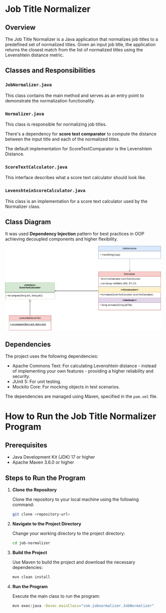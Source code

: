 # Job Title Normalizer

## Overview
The Job Title Normalizer is a Java application that normalizes job titles to a predefined set of normalized titles. Given an input job title, the application returns the closest match from the list of normalized titles using the Levenshtein distance metric.

## Classes and Responsibilities

### `JobNormalizer.java`
This class contains the main method and serves as an entry point to demonstrate the normalization functionality.

### `Normalizer.java`
This class is responsible for normalizing job titles. 

There's a dependency for **score text comparator** to compute the distance between the input title and each of the normalized titles.

The default implementation for ScoreTextComparator is the Levenshtein Distance.

### `ScoreTextCalculator.java`
This interface describes what a score text calculator should look like.

### `LevenshteinScoreCalculator.java`
This class is an implementation for a score text calculator used by the Normalizer class.

## Class Diagram
It was used **Dependency Injection** pattern for best practices in OOP achieving decoupled components and higher flexibility.

![class diagram.png](class-diagram.png)

## Dependencies
The project uses the following dependencies:
- Apache Commons Text: For calculating Levenshtein distance - instead of implementing your own features - providing a higher reliability and security.
- JUnit 5: For unit testing.
- Mockito Core: For mocking objects in test scenarios.

The dependencies are managed using Maven, specified in the `pom.xml` file.

# How to Run the Job Title Normalizer Program

## Prerequisites
- Java Development Kit (JDK) 17 or higher
- Apache Maven 3.6.0 or higher

## Steps to Run the Program

1. **Clone the Repository**

   Clone the repository to your local machine using the following command:
   ```bash
   git clone <repository-url>
   ```

2. **Navigate to the Project Directory**

    Change your working directory to the project directory:
   ```bash
   cd job-normalizer
   ```

3. **Build the Project**

   Use Maven to build the project and download the necessary dependencies:
   ```bash
   mvn clean install
   ```

4. **Run the Program**

   Execute the main class to run the program:
   ```bash
   mvn exec:java -Dexec.mainClass="com.jobnormalizer.JobNormalizer"
   ```

